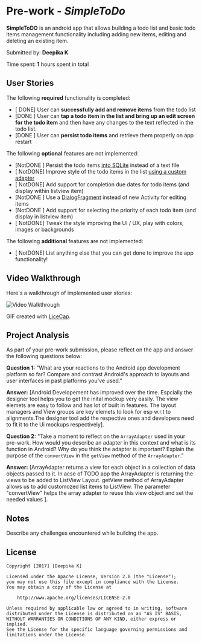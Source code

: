 
# Pre-work - *SimpleToDo*

**SimpleToDO** is an android app that allows building a todo list and basic todo items management functionality including adding new items, editing and deleting an existing item.

Submitted by: **Deepika K**

Time spent: **1** hours spent in total

## User Stories

The following **required** functionality is completed:

* [ DONE] User can **successfully add and remove items** from the todo list
* [DONE ] User can **tap a todo item in the list and bring up an edit screen for the todo item** and then have any changes to the text reflected in the todo list.
* [DONE ] User can **persist todo items** and retrieve them properly on app restart

The following **optional** features are not implemented:

* [NotDONE ] Persist the todo items [into SQLite](http://guides.codepath.com/android/Persisting-Data-to-the-Device#sqlite) instead of a text file
* [ NotDONE] Improve style of the todo items in the list [using a custom adapter](http://guides.codepath.com/android/Using-an-ArrayAdapter-with-ListView)
* [ NotDONE] Add support for completion due dates for todo items (and display within listview item)
* [NotDONE ] Use a [DialogFragment](http://guides.codepath.com/android/Using-DialogFragment) instead of new Activity for editing items
* [NotDONE ] Add support for selecting the priority of each todo item (and display in listview item)
* [ NotDONE] Tweak the style improving the UI / UX, play with colors, images or backgrounds

The following **additional** features are not  implemented:

* [ NotDONE] List anything else that you can get done to improve the app functionality!

## Video Walkthrough

Here's a walkthrough of implemented user stories:

<img src='http://i.imgur.com/link/to/your/gif/file.gif' title='Video Walkthrough' width='' alt='Video Walkthrough' />

GIF created with [LiceCap](http://www.cockos.com/licecap/).

## Project Analysis

As part of your pre-work submission, please reflect on the app and answer the following questions below:

**Question 1:** "What are your reactions to the Android app development platform so far? Compare and contrast Android's approach to layouts and user interfaces in past platforms you've used."

**Answer:** [Android Developement has improved over the time. Espcially the designer tool helps you to get the inital mockup very easily. The view elemets are easy to follow and has lot of built in features. The layout managers and View groups  are key elemets to look for esp w.r.t to alignments.The designer tool add the respective ones and developers need to fit it to the Ui mockups respectively].

**Question 2:** "Take a moment to reflect on the `ArrayAdapter` used in your pre-work. How would you describe an adapter in this context and what is its function in Android? Why do you think the adapter is important? Explain the purpose of the `convertView` in the `getView` method of the `ArrayAdapter`."

**Answer:** [ArrayAdapter returns a view for each object in a collection of data objects passed to it. In acse of TODO app the ArrayAdapter is returning the views to be added to ListView Layout. getView method of ArrayAdapter allows us to add customozed list items to ListView. The parameter "convertView" helps the array adapter to reuse this view object and set the needed values ].

## Notes

Describe any challenges encountered while building the app.

## License

    Copyright [2017] [Deepika K]

    Licensed under the Apache License, Version 2.0 (the "License");
    you may not use this file except in compliance with the License.
    You may obtain a copy of the License at

        http://www.apache.org/licenses/LICENSE-2.0

    Unless required by applicable law or agreed to in writing, software
    distributed under the License is distributed on an "AS IS" BASIS,
    WITHOUT WARRANTIES OR CONDITIONS OF ANY KIND, either express or implied.
    See the License for the specific language governing permissions and
    limitations under the License.

